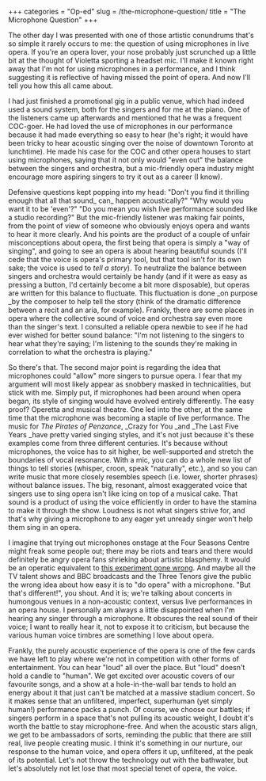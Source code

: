 +++
categories = "Op-ed"
slug = /the-microphone-question/
title = "The Microphone Question"
+++

The other day I was presented with one of those artistic conundrums that's so simple it rarely occurs to me: the question of using microphones in live opera. If you're an opera lover, your nose probably just scrunched up a little bit at the thought of Violetta sporting a headset mic. I'll make it known right away that I'm not for using microphones in a performance, and I think suggesting it is reflective of having missed the point of opera. And now I'll tell you how this all came about.

I had just finished a promotional gig in a public venue, which had indeed used a sound system, both for the singers and for me at the piano. One of the listeners came up afterwards and mentioned that he was a frequent COC-goer. He had loved the use of microphones in our performance because it had made everything so easy to hear (he's right; it would have been tricky to hear acoustic singing over the noise of downtown Toronto at lunchtime). He made his case for the COC and other opera houses to start using microphones, saying that it not only would "even out" the balance between the singers and orchestra, but a mic-friendly opera industry might encourage more aspiring singers to try it out as a career (I know).

Defensive questions kept popping into my head: "Don't you find it thrilling enough that all that sound_ can_ happen acoustically?" "Why would you want it to be 'even'?" "Do you mean you wish live performance sounded like a studio recording?" But the mic-friendly listener was making fair points, from the point of view of someone who obviously enjoys opera and wants to hear it more clearly. And his points are the product of a couple of unfair misconceptions about opera, the first being that opera is simply a "way of singing", and going to see an opera is about hearing beautiful sounds (I'll cede that the voice is opera's primary tool, but that tool isn't for its own sake; the voice is used to _tell a story_). To neutralize the balance between singers and orchestra would certainly be handy (and if it were as easy as pressing a button, I'd certainly become a bit more disposable), but operas are written for this balance to fluctuate. This fluctuation is done _on purpose _by the composer to help tell the story (think of the dramatic difference between a recit and an aria, for example). Frankly, there are some places in opera where the collective sound of voice and orchestra say even more than the singer's text. I consulted a reliable opera newbie to see if he had ever wished for better sound balance: "I'm not listening to the singers to hear what they're saying; I'm listening to the sounds they're making in correlation to what the orchestra is playing."

So there's that. The second major point is regarding the idea that microphones could "allow" more singers to pursue opera. I fear that my argument will most likely appear as snobbery masked in technicalities, but stick with me. Simply put, if microphones had been around when opera began, its style of singing would have evolved entirely differently. The easy proof? Operetta and musical theatre. One led into the other, at the same time that the microphone was becoming a staple of live performance. The music for _The Pirates of Penzance_, _Crazy for You _and _The Last Five Years _have pretty varied singing styles, and it's not just because it's these examples come from three different centuries. It's because without microphones, the voice has to sit higher, be well-supported and stretch the boundaries of vocal resonance. With a mic, you can do a whole new list of things to tell stories (whisper, croon, speak "naturally", etc.), and so you can write music that more closely resembles speech (i.e. lower, shorter phrases) without balance issues. The big, resonant, almost exaggerated voice that singers use to sing opera isn't like icing on top of a musical cake. That sound is a product of using the voice efficiently in order to have the stamina to make it through the show. Loudness is not what singers strive for, and that's why giving a microphone to any eager yet unready singer won't help them sing in an opera.

I imagine that trying out microphones onstage at the Four Seasons Centre might freak some people out; there may be riots and tears and there would definitely be angry opera fans shrieking about artistic blasphemy. It would be an operatic equivalent to [this experiment gone wrong](https://www.youtube.com/watch?v=grOttsHuuzE). And maybe all the TV talent shows and BBC broadcasts and the Three Tenors give the public the wrong idea about how easy it is to "do opera" with a microphone. "But that's different!", you shout. And it is; we're talking about concerts in humongous venues in a non-acoustic context, versus live performances in an opera house. I personally am always a little disappointed when I'm hearing any singer through a microphone. It obscures the real sound of their voice; I want to really hear it, not to expose it to criticism, but because the various human voice timbres are something I love about opera.

Frankly, the purely acoustic experience of the opera is one of the few cards we have left to play where we're not in competition with other forms of entertainment. You can hear "loud" all over the place. But "loud" doesn't hold a candle to "human". We get excited over acoustic covers of our favourite songs, and a show at a hole-in-the-wall bar tends to hold an energy about it that just can't be matched at a massive stadium concert. So it makes sense that an unfiltered, imperfect, superhuman (yet simply human!) performance packs a punch. Of course, we choose our battles; if singers perform in a space that's not pulling its acoustic weight, I doubt it's worth the battle to stay microphone-free. And when the acoustic stars align, we get to be ambassadors of sorts, reminding the public that there are still real, live people creating music. I think it's something in our nurture, our response to the human voice, and opera offers it up, unfiltered, at the peak of its potential. Let's not throw the technology out with the bathwater, but let's absolutely not let lose that most special tenet of opera, the voice.
